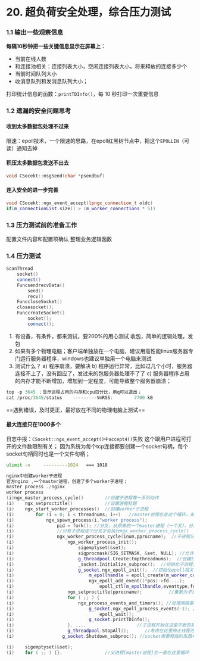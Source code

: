 # 20. 超负荷安全处理，综合压力测试

### 1.1 输出一些观察信息
**每隔10秒钟把一些关键信息显示在屏幕上：**

* 当前在线人数
* 和连接池相关：连接列表大小，空闲连接列表大小，将来释放的连接多少个
* 当前时间队列大小
* 收消息队列和发消息队列大小；

打印统计信息的函数：`printTDInfo()`，每 10 秒打印一次重要信息

### 1.2 遗漏的安全问题思考
#### 收到太多数据包处理不过来
限速：epoll技术，一个限速的思路，在epoll红黑树节点中，把这个`EPOLLIN`（可读）通知去掉

#### 积压太多数据包发送不出去
```cpp
void CSocekt::msgSend(char *psendbuf) 
```

#### 连入安全的进一步完善

```cpp
void CSocekt::ngx_event_accept(lpngx_connection_t oldc)
if(m_connectionList.size() > (m_worker_connections * 5))
```

### 1.3 压力测试前的准备工作
配置文件内容和配置项确认
整理业务逻辑函数

### 1.4 压力测试
```cpp
ScanThread
    socket()
    connect()
    FuncsendrecvData()
        send()
        recv()
    FunccloseSocket()
    closesocket();
    FunccreateSocket()
        socket();
        connect(); 
```

1. 有设备，有条件，都来测试，要200%的用心测试
   收包，简单的逻辑处理，发包
2. 如果有多个物理电脑；客户端单独放在一个电脑，建议用高性能linux服务器专门运行服务器程序，windows也建议单独用一个电脑来测试
3. 测试什么？
   a) 程序崩溃，要解决
   b) 程序运行异常，比如过几个小时，服务器连接不上了，没有回应了，发过来的包服务器处理不了了
   c) 服务器程序占用的内存才能不断增加，增加到一定程度，可能导致整个服务器崩溃；

```cpp
top -p 3645 ：显示进程占用的内存和cpu百分比，用q可以退出；
cat /proc/3645/status    ---------VmRSS:	    7700 kB
```

==遇到错误，及时更正，最好放在不同的物理电脑上测试==

#### 最大连接只在1000多个
日志中报：`CSocekt::ngx_event_accept()中accept4()`失败
这个跟用户进程可打开的文件数限制有关； 因为系统为每个tcp连接都要创建一个socket句柄，每个socket句柄同时也是一个文件句柄；

```bash
ulimit -n     ---------1024   === 1018
```

```cpp
nginx中创建worker子进程
官方nginx ,一个master进程，创建了多个worker子进程；
master process ./nginx 
worker process
(i)ngx_master_process_cycle()        //创建子进程等一系列动作
(i)    ngx_setproctitle()            //设置进程标题    
(i)    ngx_start_worker_processes()  //创建worker子进程   
(i)        for (i = 0; i < threadnums; i++)   //master进程在走这个循环，来创建若干个子进程
(i)            ngx_spawn_process(i,"worker process");
(i)                pid = fork(); //分叉，从原来的一个master进程（一个叉），分成两个叉（原有的master进程，以及一个新fork()出来的worker进程
(i)                //只有子进程这个分叉才会执行ngx_worker_process_cycle()
(i)                ngx_worker_process_cycle(inum,pprocname);  //子进程分叉
(i)                    ngx_worker_process_init();
(i)                        sigemptyset(&set);  
(i)                        sigprocmask(SIG_SETMASK, &set, NULL); //允许接收所有信号
(i)                        g_threadpool.Create(tmpthreadnums);  //创建线程池中线程
(i)                        _socket.Initialize_subproc();  //初始化子进程需要具备的一些多线程能力相关的信息
(i)                        g_socket.ngx_epoll_init();  //初始化epoll相关内容，同时 往监听socket上增加监听事件，从而开始让监听端口履行其职责
(i)                            m_epollhandle = epoll_create(m_worker_connections); 
(i)                            ngx_epoll_add_event((*pos)->fd....);
(i)                                epoll_ctl(m_epollhandle,eventtype,fd,&ev);
(i)                    ngx_setproctitle(pprocname);          //重新为子进程设置标题为worker process
(i)                    for ( ;; ) {
(i)                        ngx_process_events_and_timers(); //处理网络事件和定时器事件 
(i)                            g_socket.ngx_epoll_process_events(-1); //-1表示卡着等待吧
(i)                                epoll_wait();
(i)                            g_socket.printTDInfo();
(i)                    }. ....                   //子进程开始在这里不断的死循环
(i)                    g_threadpool.StopAll();      //考虑在这里停止线程池；
(i)					 g_socket.Shutdown_subproc(); //socket需要释放的东西考虑释放；	

(i)    sigemptyset(&set); 
(i)    for ( ;; ) {}.                //父进程[master进程]会一直在这里循环
```